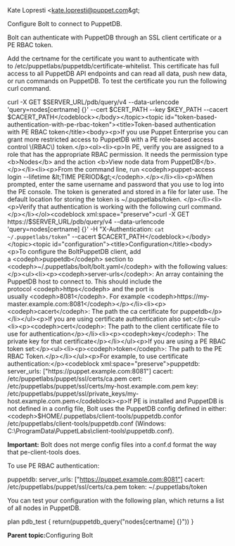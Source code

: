 <?xml version="1.0" encoding="UTF-8"?><?path2rootmap-uri ./?>
<!DOCTYPE topic
  PUBLIC "-//OASIS//DTD DITA Topic//EN" "topic.dtd">
<topic id="connecting-bolt-to-puppetdb"><title>Connecting Bolt to PuppetDB</title><prolog><author>Kate Lopresti &lt;kate.lopresti@puppet.com\&gt;</author></prolog><body><p>Configure Bolt to connect to PuppetDB.</p></body><topic id="puppetdb-authorization"><title>PuppetDB authorization</title><body><p>Bolt can authenticate with PuppetDB through an SSL client certificate or a PE RBAC token.</p></body></topic><topic id="client-certificate"><title>Client certificate</title><body><p>Add the certname for the certificate you want to authenticate with to /<codeph>etc/puppetlabs/puppetdb/certificate-whitelist</codeph>. This certificate has full access to all PuppetDB API endpoints and can read all data, push new data, or run commands on PuppetDB. To test the certificate you run the following curl command.</p><codeblock xml:space="preserve">curl -X GET $SERVER_URL/pdb/query/v4 --data-urlencode 'query=nodes[certname] {}' --cert $CERT_PATH --key $KEY_PATH --cacert $CACERT_PATH</codeblock></body></topic><topic id="token-based-authentication-with-pe-rbac-token"><title>Token-based authentication with PE RBAC token</title><body><p>If you use Puppet Enterprise you can grant more restricted access to PuppetDB with a PE role-based access control \(RBAC\) token.</p><ol><li><p>In PE, verify you are assigned to a role that has the appropriate RBAC permission. It needs the permission type <b>Nodes</b> and the action <b>View node data from PuppetDB</b>.</p></li><li><p>From the command line, run <codeph>puppet-access login --lifetime &lt;TIME PERIOD&gt;</codeph>.</p></li><li><p>When prompted, enter the same username and password that you use to log into the PE console. The token is generated and stored in a file for later use. The default location for storing the token is ~/.puppetlabs/token. </p></li><li><p>Verify that authentication is working with the following curl command.</p></li></ol><codeblock xml:space="preserve">curl -X GET https://$SERVER_URL/pdb/query/v4 --data-urlencode 'query=nodes[certname] {}' -H "X-Authentication: `cat ~/.puppetlabs/token`" --cacert $CACERT_PATH</codeblock></body></topic><topic id="configuration"><title>Configuration</title><body><p>To configure the BoltPuppetDB client, add a <codeph>puppetdb</codeph> section to <codeph>~/.puppetlabs/bolt/bolt.yaml</codeph> with the following values:</p><ul><li><p><codeph>server-urls</codeph>: An array containing the PuppetDB host to connect to. This should include the protocol <codeph>https</codeph> and the port is usually <codeph>8081</codeph>. For example <codeph>https://my-master.example.com:8081</codeph></p></li><li><p><codeph>cacert</codeph>: The path the ca certificate for puppetdb</p></li></ul><p>If you are using certificate authentication also set:</p><ul><li><p><codeph>cert</codeph>: The path to the client certificate file to use for authentication</p></li><li><p><codeph>key</codeph>: The private key for that certificate</p></li></ul><p>If you are using a PE RBAC token set:</p><ul><li><p><codeph>token</codeph>: The path to the PE RBAC Token.</p></li></ul><p>For example, to use certificate authentication:</p><codeblock xml:space="preserve">puppetdb:
  server_urls: ["https://puppet.example.com:8081"]
  cacert: /etc/puppetlabs/puppet/ssl/certs/ca.pem
  cert: /etc/puppetlabs/puppet/ssl/certs/my-host.example.com.pem
  key: /etc/puppetlabs/puppet/ssl/private_keys/my-host.example.com.pem</codeblock><p>If PE is installed and PuppetDB is not defined in a config file, Bolt uses the PuppetDB config defined in either: <codeph>$HOME/.puppetlabs/client-tools/puppetdb.conf</codeph>or <codeph>/etc/puppetlabs/client-tools/puppetdb.conf</codeph> \(Windows: <codeph>C:\ProgramData\PuppetLabs\client-tools\puppetdb.conf</codeph>\).</p><p><b>Important:</b> Bolt does not merge config files into a conf.d format the way that pe-client-tools does.</p><p>To use PE RBAC authentication:</p><codeblock xml:space="preserve">puppetdb:
  server_urls: ["https://puppet.example.com:8081"]
  cacert: /etc/puppetlabs/puppet/ssl/certs/ca.pem
  token: ~/.puppetlabs/token</codeblock></body></topic><topic id="testing"><title>Testing</title><body><p>You can test your configuration with the following plan, which returns a list of all nodes in PuppetDB.</p><codeblock xml:space="preserve">plan pdb_test {
  return(puppetdb_query("nodes[certname] {}"))
}</codeblock><p><b>Parent topic:</b><xref href="configuring_bolt.md" format="dita" type="topic">Configuring Bolt</xref></p></body></topic></topic>